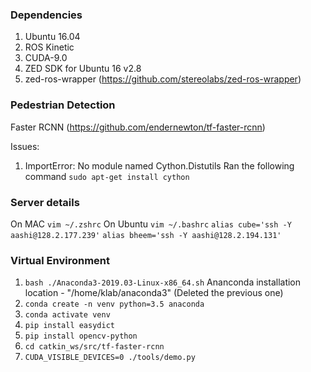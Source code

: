 ### Dependencies 

1. Ubuntu 16.04 
2. ROS Kinetic 
3. CUDA-9.0
4. ZED SDK for Ubuntu 16 v2.8 
5. zed-ros-wrapper (https://github.com/stereolabs/zed-ros-wrapper) 

### Pedestrian Detection 
Faster RCNN (https://github.com/endernewton/tf-faster-rcnn)

Issues: 
1) ImportError: No module named Cython.Distutils
Ran the following command 
`sudo apt-get install cython`

### Server details 
On MAC
`vim ~/.zshrc`
On Ubuntu 
`vim ~/.bashrc`
`alias cube='ssh -Y aashi@128.2.177.239'`
`alias bheem='ssh -Y aashi@128.2.194.131'`

### Virtual Environment 
1) `bash ./Anaconda3-2019.03-Linux-x86_64.sh`
Ananconda installation location - "/home/klab/anaconda3" (Deleted the previous one) 
2) `conda create -n venv python=3.5 anaconda`
3) `conda activate venv`
4) `pip install easydict`
5) `pip install opencv-python`
6) `cd catkin_ws/src/tf-faster-rcnn`
7) `CUDA_VISIBLE_DEVICES=0 ./tools/demo.py`


